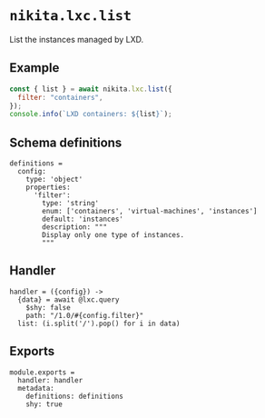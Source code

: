 
# `nikita.lxc.list`

List the instances managed by LXD.

## Example

```js
const { list } = await nikita.lxc.list({
  filter: "containers",
});
console.info(`LXD containers: ${list}`);
```

## Schema definitions

    definitions =
      config:
        type: 'object'
        properties:
          'filter':
            type: 'string'
            enum: ['containers', 'virtual-machines', 'instances']
            default: 'instances'
            description: """
            Display only one type of instances.
            """

## Handler

    handler = ({config}) ->
      {data} = await @lxc.query
        $shy: false
        path: "/1.0/#{config.filter}"
      list: (i.split('/').pop() for i in data)

## Exports

    module.exports =
      handler: handler
      metadata:
        definitions: definitions
        shy: true

